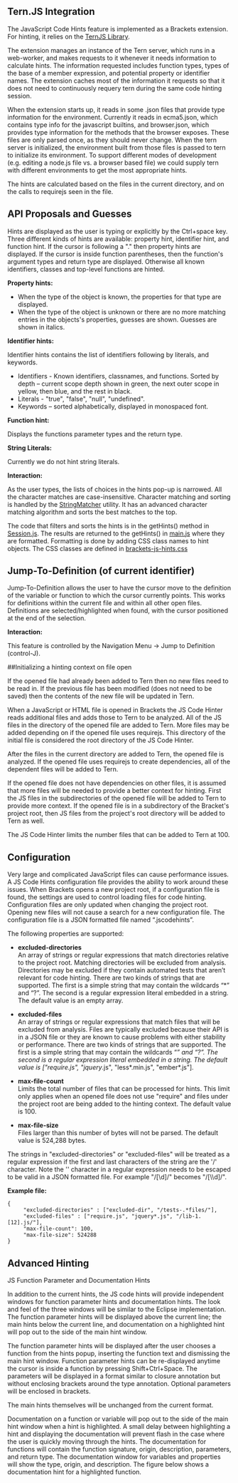 ## Tern.JS Integration 
The JavaScript Code Hints feature is implemented as a Brackets extension. For hinting, it relies on the [TernJS Library](http://www.ternjs.net).  

The extension manages an instance of the Tern server, which runs in a web-worker, and makes requests to it whenever it needs information to calculate hints.  The information requested includes function types, types of the base of a member expression, and potential property or identifier names.  The extension caches most of the information it requests so that it does not need to continuously requery tern during the same code hinting session.

When the extension starts up, it reads in some .json files that provide type information for the environment.  Currently it reads in ecma5.json, which contains type info for the javascript builtins, and browser.json, which provides type information for the methods that the browser exposes.  These files are only parsed once, as they should never change.  When the tern server is initialized, the environment built from those files is passed to tern to initialize its environment.  To support different modes of development (e.g. editing a node.js file vs. a browser based file) we could supply tern with different environments to get the most appropriate hints.

The hints are calculated based on the files in the current directory, and on the calls to requirejs seen in the file.

## API Proposals and Guesses
Hints are displayed as the user is typing or explicitly by the Ctrl+space key. Three different kinds of hints are available: property hint, identifier hint, and function hint. If the cursor is following a "." then property hints are displayed. If the cursor is inside function parentheses, then the function's argument types and return type are displayed. Otherwise all known identifiers, classes and top-level functions are hinted.

**Property hints:**
* When the type of the object is known, the properties for that type are displayed.
* When the type of the object is unknown or there are no more matching entries in the objects's properties, guesses are shown. Guesses are shown in italics.

**Identifier hints:**

Identifier hints contains the list of identifiers following by literals, and keywords.

* Identifiers - Known identifiers, classnames, and functions. Sorted by depth – current scope depth shown in green, the next outer scope in yellow, then blue, and the rest in black.
* Literals - "true", "false", "null", "undefined".
* Keywords – sorted alphabetically, displayed in monospaced font.

**Function hint:**

Displays the functions parameter types and the return type.

**String Literals:**

Currently we do not hint string literals.

**Interaction:**

As the user types, the lists of choices in the hints pop-up is narrowed. All the character matches are case-insensitive. Character matching and sorting is handled by the [StringMatcher](https://github.com/adobe/brackets/blob/master/src/utils/StringMatch.js) utility. It has an advanced character matching algorithm and sorts the best matches to the top.

The code that filters and sorts the hints is in the getHints() method in [Session.js](https://github.com/adobe/brackets/blob/master/src/extensions/default/JavaScriptCodeHints/Session.js). The results are returned to the getHints() in [main.js](https://github.com/adobe/brackets/blob/master/src/extensions/default/JavaScriptCodeHints/main.js) where they are formatted. Formatting is done by adding CSS class names to hint objects. The CSS classes are defined in [brackets-js-hints.css](https://github.com/adobe/brackets/blob/master/src/extensions/default/JavaScriptCodeHints/styles/brackets-js-hints.css)

## Jump-To-Definition (of current identifier)
Jump-To-Definition allows the user to have the cursor move to the definition of the variable or function to which the cursor currently points.  This works for definitions within the current file and within all other open files.  Definitions are selected/highlighted when found, with the cursor positioned at the end of the selection.

**Interaction:**

This feature is controlled by the Navigation Menu -> Jump to Definition (control-J).

##Initializing a hinting context on file open

If the opened file had already been added to Tern then no new files need to be read in. If the previous file has been modified (does not need to be saved) then the contents of the new file will be updated in Tern.

When a JavaScript or HTML file is opened in Brackets the JS Code Hinter reads additional files and adds those to Tern to be analyzed. All of the JS files in the directory of the opened file are added to Tern. More files may be added depending on if the opened file uses requirejs. This directory of the initial file is considered the root directory of the JS Code Hinter.

After the files in the current directory are added to Tern, the opened file is analyzed. If the opened file uses requirejs to create dependencies, all of the dependent files will be added to Tern.

If the opened file does not have dependencies on other files, it is assumed that more files will be needed to provide a better context for hinting. First the JS files in the subdirectories of the opened file will be added to Tern to provide more context. If the opened file is in a subdirectory of the Bracket's project root, then JS files from the project's root directory will be added to Tern as well. 

The JS Code Hinter limits the number files that can be added to Tern at 100.

## Configuration

Very large and complicated JavaScript files can cause performance issues. A JS Code Hints configuration file provides the ability to work around these issues. When Brackets opens a new project root, if a configuration file is found, the settings are used to control loading files for code hinting. Configuration files are only updated when changing the project root. Opening new files will not cause a search for a new configuration file. The configuration file is a JSON formatted file named “.jscodehints”.

The following properties are supported:

* **excluded-directories**   
An array of strings or regular expressions that match directories relative to the project root. Matching directories will be excluded from analysis. Directories may be excluded if they contain automated tests that aren’t relevant for code hinting. There are two kinds of strings that are supported. The first is a simple string that may contain the wildcards “*” and “?”. The second is a regular expression literal embedded in a string. The default value is an empty array.

* **excluded-files**  
An array of strings or regular expressions that match files that will be excluded from analysis. Files are typically excluded because their API is in a JSON file or they are known to cause problems with either stability or performance. There are two kinds of strings that are supported. The first is a simple string that may contain the wildcards “*” and “?”.  The second is a regular expression literal embedded in a string. The default value is ["require.js", "jquery*.js", "less*.min.js", "ember*.js"].
* **max-file-count**   
Limits the total number of files that can be processed for hints. This limit only applies when an opened file does not use "require" and files under the project root are being added to the hinting context. The default value is 100.

* **max-file-size**  	
Files larger than this number of bytes will not be parsed. The default value is 524,288 bytes.

The strings in "excluded-directories" or "excluded-files" will be treated as a regular expression if the first and last characters of the string are the '/' character. Note the '\' character in a regular expression needs to be escaped to be valid in a JSON formatted file. For example "/[\d]/" becomes "/[\\\\d]/".

**Example file:**

    {               
         "excluded-directories" : ["excluded-dir", "/tests-.*files/"],  
         "excluded-files" : ["require.js", "jquery*.js", "/lib-1.[12].js/"],  
         "max-file-count": 100,   
         "max-file-size": 524288  
    }

## Advanced Hinting
JS Function Parameter and Documentation Hints

In addition to the current hints, the JS code hints will provide independent windows for function parameter hints and documentation hints. The look and feel of the three windows will be similar to the Eclipse implementation. The function parameter hints will be displayed above the current line; the main hints below the current line, and documentation on a highlighted hint will pop out to the side of the main hint window.

 

The function parameter hints will be displayed after the user chooses a function from the hints popup, inserting the function text and dismissing the main hint window. Function parameter hints can be re-displayed anytime the cursor is inside a function by pressing Shift+Ctrl+Space. The parameters will be displayed in a format similar to closure annotation but without enclosing brackets around the type annotation. Optional parameters will be enclosed in brackets.

The main hints themselves will be unchanged from the current format. 

Documentation on a function or variable will pop out to the side of the main hint window when a hint is highlighted. A small delay between highlighting a hint and displaying the documentation will prevent flash in the case where the user is quickly moving through the hints. The documentation for functions will contain the function signature, origin, description, parameters, and return type. The documentation window for variables and properties will show the type, origin, and description. The figure below shows a documentation hint for a highlighted function.
